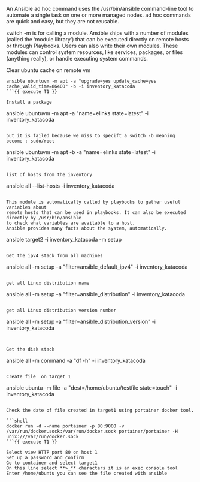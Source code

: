An Ansible ad hoc command uses the /usr/bin/ansible command-line tool to automate a single task on one or more managed nodes.
ad hoc commands are quick and easy, but they are not reusable.


switch -m is for calling a module. Ansible ships with a number of modules (called the ‘module library’) that can be executed directly on remote hosts or through Playbooks.
Users can also write their own modules. These modules can control system resources, like services, packages, or files (anything really), or handle executing system commands.

Clear ubuntu cache on remote vm 
```
ansible ubuntuvm -m apt -a "upgrade=yes update_cache=yes cache_valid_time=86400" -b -i inventory_katacoda
```{{ execute T1 }}

Install a package
```
ansible ubuntuvm -m apt -a "name=elinks state=latest" -i inventory_katacoda
```{{ execute T1 }}

but it is failed because we miss to specift a switch -b meaning  become : sudo/root
```
ansible ubuntuvm -m apt -b -a "name=elinks state=latest" -i inventory_katacoda
```{{ execute T1 }}

list of hosts from the inventory
```
ansible all --list-hosts -i inventory_katacoda
```{{ execute T1 }}

This module is automatically called by playbooks to gather useful variables about 
remote hosts that can be used in playbooks. It can also be executed directly by /usr/bin/ansible
to check what variables are available to a host. 
Ansible provides many facts about the system, automatically. 

```
ansible target2 -i inventory_katacoda -m setup
```{{ execute T1 }}

Get the ipv4 stack from all machines

```
ansible all -m setup -a "filter=ansible_default_ipv4"  -i inventory_katacoda
```{{ execute T1 }} 

get all Linux distribution name 

```
ansible all -m setup -a "filter=ansible_distribution"  -i inventory_katacoda
```{{ execute T1 }} 

get all Linux distribution version number 
```
ansible all -m setup -a "filter=ansible_distribution_version"  -i inventory_katacoda
```{{ execute T1 }} 


Get the disk stack
```
ansible all -m command -a "df -h"  -i inventory_katacoda
```{{ execute T1 }} 

Create file  on target 1

```
ansible ubuntu -m file -a "dest=/home/ubuntu/testfile state=touch" -i inventory_katacoda
```{{ execute T1 }}

Check the date of file created in target1 using portainer docker tool. 
 
```shell
docker run -d --name portainer -p 80:9000 -v /var/run/docker.sock:/var/run/docker.sock portainer/portainer -H unix:///var/run/docker.sock 
```{{ execute T1 }}

Select view HTTP port 80 on host 1  
Set up a password and confirm   
Go to container and select target1   
On this line select **>_** characters it is an exec console tool   
Enter /home/ubuntu you can see the file created with ansible   
 


